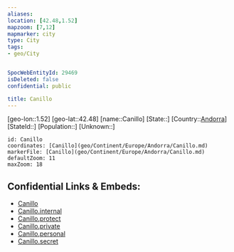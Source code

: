 ```yaml
---
aliases: 
location: [42.48,1.52]
mapzoom: [7,12] 
mapmarker: city 
type: City
tags:
- geo/City


SpocWebEntityId: 29469
isDeleted: false
confidential: public

title: Canillo
---
```

[geo-lon::1.52]
[geo-lat::42.48]
[name::Canillo]
[State::]
[Country::[Andorra](geo/Continent/Europe/Andorra.md)]
[StateId::]
[Population::]
[Unknown::]


```leaflet
id: Canillo
coordinates: [Canillo](geo/Continent/Europe/Andorra/Canillo.md)
markerFile: [Canillo](geo/Continent/Europe/Andorra/Canillo.md)
defaultZoom: 11 
maxZoom: 18
```


## Confidential Links & Embeds: 
- [Canillo](../../../../../_public/geo/Continent/Europe/Andorra/Canillo.md) 
- [Canillo.internal](../../../../../_internal/geo/Continent/Europe/Andorra/Canillo.internal.md) 
- [Canillo.protect](../../../../../_protect/geo/Continent/Europe/Andorra/Canillo.protect.md) 
- [Canillo.private](../../../../../_private/geo/Continent/Europe/Andorra/Canillo.private.md) 
- [Canillo.personal](../../../../../_personal/geo/Continent/Europe/Andorra/Canillo.personal.md) 
- [Canillo.secret](../../../../../_secret/geo/Continent/Europe/Andorra/Canillo.secret.md) 
